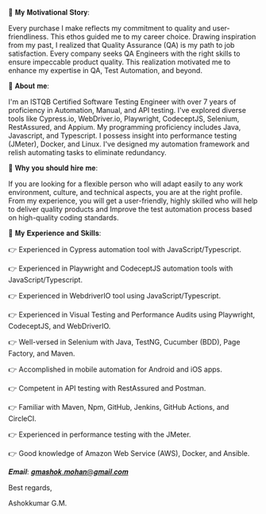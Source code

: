 🔷 𝐌𝐲 𝐌𝐨𝐭𝐢𝐯𝐚𝐭𝐢𝐨𝐧𝐚𝐥 𝐒𝐭𝐨𝐫𝐲:

Every purchase I make reflects my commitment to quality and user-friendliness. This ethos guided me to my career choice. Drawing inspiration from my past, 
I realized that Quality Assurance (QA) is my path to job satisfaction. Every company seeks QA Engineers with the right skills 
to ensure impeccable product quality. This realization motivated me to enhance my expertise in QA, Test Automation, and beyond.

🔷 𝐀𝐛𝐨𝐮𝐭 𝐦𝐞:

I'm an ISTQB Certified Software Testing Engineer with over 7 years of proficiency in Automation, Manual, and API testing. 
I've explored diverse tools like Cypress.io, WebDriver.io, Playwright, CodeceptJS, Selenium, RestAssured, and Appium. 
My programming proficiency includes Java, Javascript, and Typescript. I possess insight into performance testing (JMeter), Docker, 
and Linux. I've designed my automation framework and relish automating tasks to eliminate redundancy.

🔷 𝐖𝐡𝐲 𝐲𝐨𝐮 𝐬𝐡𝐨𝐮𝐥𝐝 𝐡𝐢𝐫𝐞 𝐦𝐞:

If you are looking for a flexible person who will adapt easily to any work environment, culture, 
and technical aspects, you are at the right profile. From my experience, you will get a user-friendly, 
highly skilled who will help to deliver quality products and Improve the test automation process based on 
high-quality coding standards.

🔷 𝐌𝐲 𝐄𝐱𝐩𝐞𝐫𝐢𝐞𝐧𝐜𝐞 𝐚𝐧𝐝 𝐒𝐤𝐢𝐥𝐥𝐬:

👉 Experienced in Cypress automation tool with JavaScript/Typescript.

👉 Experienced in Playwright and CodeceptJS automation tools with JavaScript/Typescript.

👉 Experienced in WebdriverIO tool using JavaScript/Typescript.

👉 Experienced in Visual Testing and Performance Audits using Playwright, CodeceptJS, and WebDriverIO.

👉 Well-versed in Selenium with Java, TestNG, Cucumber (BDD), Page Factory, and Maven.

👉 Accomplished in mobile automation for Android and iOS apps.

👉 Competent in API testing with RestAssured and Postman.

👉 Familiar with Maven, Npm, GitHub, Jenkins, GitHub Actions, and CircleCI.

👉 Experienced in performance testing with the JMeter.

👉 Good knowledge of Amazon Web Service (AWS), Docker, and Ansible.

𝑬𝒎𝒂𝒊𝒍: 𝒈𝒎𝒂𝒔𝒉𝒐𝒌.𝒎𝒐𝒉𝒂𝒏@𝒈𝒎𝒂𝒊𝒍.𝒄𝒐𝒎

Best regards,

Ashokkumar G.M.
